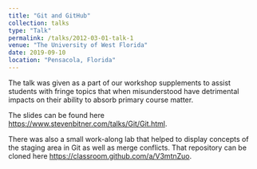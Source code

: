 ```yaml
---
title: "Git and GitHub"
collection: talks
type: "Talk"
permalink: /talks/2012-03-01-talk-1
venue: "The University of West Florida"
date: 2019-09-10
location: "Pensacola, Florida"
---
```



The talk was given as a part of our workshop supplements to assist students with fringe topics that when misunderstood have detrimental impacts on their ability to absorb primary course matter.

The slides can be found here https://www.stevenbitner.com/talks/Git/Git.html.

There was also a small work-along lab that helped to display concepts of the staging area in Git as well as merge conflicts.
That repository can be cloned here https://classroom.github.com/a/V3mtnZuo.
